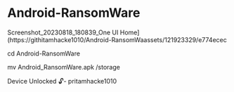 # Android-RansomWare 

Screenshot_20230818_180839_One UI Home](https://githitamhacke1010/Android-RansomWaassets/121923329/e774ecec


cd Android-RansomWare

mv Android_RansomWare.apk /storage





Device Unlocked 🔓- pritamhacke1010


